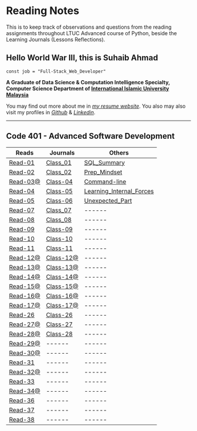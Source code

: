# Reading Notes

This is to keep track of observations and questions from the reading assignments throughout LTUC Advanced course of Python, beside the Learning Journals (Lessons Reflections).

## Hello World War III, this is Suhaib Ahmad

`const job = "Full-Stack_Web_Developer"`

**A Graduate of Data Science & Computation Intelligence Specialty, Computer Science Department of [International Islamic University Malaysia](https://iium.edu.my)**

You may find out more about me in *[my resume website](https://suhaib.dev)*. You also may also visit my profiles in *[Github](https://github.com/makkahwi/)* & *[Linkedin](https://www.linkedin.com/in/makkahwi/)*.

---

## Code 401 - Advanced Software Development

| Reads      | Journals   | Others                     |
| ---------- | ---------- | -------------------------- |
| [Read-01](/Read-01/README.md) | [Class_01](/Class-01/README.md) | [SQL_Summary](/SQL/README.md) |
| [Read-02](/Read-02/README.md) | [Class_02](/Class-02/README.md) | [Prep_Mindset](/Prep_Mindset/README.md) |
| [Read-03@](/Read-03/README.md) | [Class-04](/Class-04/README.md) | [Command-line](/Command-line/README.md) |
| [Read-04](/Read-04/README.md) | [Class-05](/Class-05/README.md) | [Learning_Internal_Forces](/Learning_Forces/README.md) |
| [Read-05](/Read-05/README.md) | [Class-06](/Class-06/README.md) | [Unexpected_Part](/Unexpected_Part/README.md) |
| [Read-07](/Read-07/README.md) | [Class_07](/Class-07/README.md) |           ------           |
| [Read-08](/Read-08/README.md) | [Class_08](/Class-08/README.md) |           ------           |
| [Read-09](/Read-09/README.md) | [Class-09](/Class-09/README.md) |           ------           |
| [Read-10](/Read-10/README.md) | [Class-10](/Class-10/README.md) |           ------           |
| [Read-11](/Read-11/README.md) | [Class-11](/Class-11/README.md) |           ------           |
| [Read-12@](/Read-12/README.md) | [Class-12@](/Class-12/README.md) |           ------           |
| [Read-13@](/Read-13/README.md) | [Class-13@](/Class-13/README.md) |           ------           |
| [Read-14@](/Read-14/README.md) | [Class-14@](/Class-14/README.md) |           ------           |
| [Read-15@](/Read-15/README.md) | [Class-15@](/Class-15/README.md) |           ------           |
| [Read-16@](/Read-16/README.md) | [Class-16@](/Class-16/README.md) |           ------           |
| [Read-17@](/Read-17/README.md) | [Class-17@](/Class-17/README.md) |           ------           |
| [Read-26](/Read-27/README.md) | [Class-26](/Class-26/README.md) |           ------           |
| [Read-27@](/Read-28/README.md) | [Class-27](/Class-27/README.md) |           ------           |
| [Read-28@](/Read-29/README.md) | [Class-28](/Class-28/README.md) |           ------           |
| [Read-29@](/Read-29/README.md) |  ------   |           ------           |
| [Read-30@](/Read-30/README.md) |  ------   |           ------           |
| [Read-31](/Read-31/README.md) |  ------   |           ------           |
| [Read-32@](/Read-32/README.md) |  ------   |           ------           |
| [Read-33](/Read-33/README.md) |  ------   |           ------           |
| [Read-34@](/Read-34/README.md) |  ------   |           ------           |
| [Read-36](/Read-36/README.md) |  ------   |           ------           |
| [Read-37](/Read-37/README.md) |  ------   |           ------           |
| [Read-38](/Read-38/README.md) |  ------   |           ------           |
